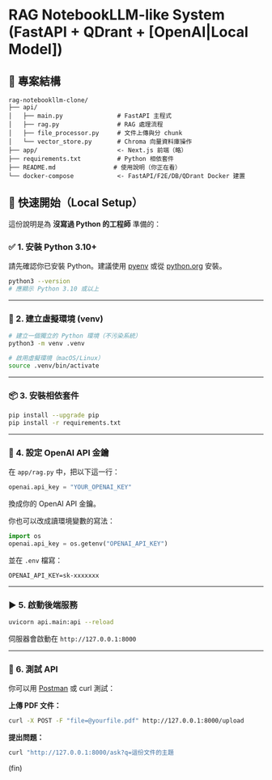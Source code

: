 # RAG NotebookLLM-like System (FastAPI + QDrant + [OpenAI|Local Model])

## 📁 專案結構

```text
rag-notebookllm-clone/
├── api/
│   ├── main.py               # FastAPI 主程式
│   ├── rag.py                # RAG 處理流程
│   ├── file_processor.py     # 文件上傳與分 chunk
│   └── vector_store.py       # Chroma 向量資料庫操作
├── app/                      <- Next.js 前端（略）
├── requirements.txt          # Python 相依套件
├── README.md                # 使用說明（你正在看）
└── docker-compose            <- FastAPI/F2E/DB/QDrant Docker 建置
```

## 🚀 快速開始（Local Setup）

這份說明是為 **沒寫過 Python 的工程師** 準備的：

### ✅ 1. 安裝 Python 3.10+

請先確認你已安裝 Python。建議使用 [pyenv](https://github.com/pyenv/pyenv) 或從 [python.org](https://www.python.org/downloads/) 安裝。

```bash
python3 --version
# 應顯示 Python 3.10 或以上
```

---

### 🧪 2. 建立虛擬環境 (venv)

```bash
# 建立一個獨立的 Python 環境（不污染系統）
python3 -m venv .venv

# 啟用虛擬環境（macOS/Linux）
source .venv/bin/activate
```

---

### 📦 3. 安裝相依套件

```bash
pip install --upgrade pip
pip install -r requirements.txt
```

---

### 🔑 4. 設定 OpenAI API 金鑰

在 `app/rag.py` 中，把以下這一行：

```python
openai.api_key = "YOUR_OPENAI_KEY"
```

換成你的 OpenAI API 金鑰。

你也可以改成讀環境變數的寫法：

```python
import os
openai.api_key = os.getenv("OPENAI_API_KEY")
```

並在 `.env` 檔寫：
```
OPENAI_API_KEY=sk-xxxxxxx
```

---

### ▶️ 5. 啟動後端服務

```bash
uvicorn api.main:api --reload
```

伺服器會啟動在 `http://127.0.0.1:8000`

---

### 🧪 6. 測試 API

你可以用 [Postman](https://www.postman.com/) 或 curl 測試：

**上傳 PDF 文件：**

```bash
curl -X POST -F "file=@yourfile.pdf" http://127.0.0.1:8000/upload
```

**提出問題：**

```bash
curl "http://127.0.0.1:8000/ask?q=這份文件的主題
```

(fin)
